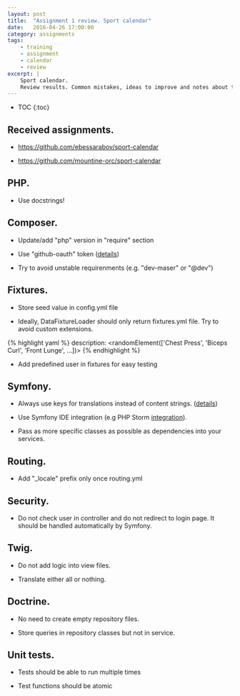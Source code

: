 ```yaml
---
layout: post
title:  "Assignment 1 review. Sport calendar"
date:   2016-04-26 17:00:00
category: assignments
tags:
    - training
    - assignment
    - calendar
    - review
excerpt: |
    Sport calendar.
    Review results. Common mistakes, ideas to improve and notes about this assignment.
---
```

* TOC
{:toc}

## Received assignments.

* https://github.com/ebessarabov/sport-calendar

* https://github.com/mountine-orc/sport-calendar

## PHP.

* Use docstrings!

## Composer.

* Update/add "php" version in "require" section

* Use "github-oauth" token ([details][composer-gh-token])

* Try to avoid unstable requirenments (e.g. "dev-maser" or "@dev")

## Fixtures.

* Store seed value in config.yml file

* Ideally, DataFixtureLoader should only return fixtures.yml file. Try to avoid custom extensions.

{% highlight yaml %}
description: <randomElement(['Chest Press', 'Biceps Curl', 'Front Lunge', ...])>
{% endhighlight %}

* Add predefined user in fixtures for easy testing

## Symfony.

* Always use keys for translations instead of content strings. ([details][sf-bp-keys])

* Use Symfony IDE integration (e.g PHP Storm [integration][phpstorm-integration]).

* Pass as more specific classes as possible as dependencies into your services.

## Routing.

* Add "_locale" prefix only once routing.yml

## Security.

* Do not check user in controller and do not redirect to login page. It should be handled automatically by Symfony.

## Twig.

* Do not add logic into view files.

* Translate either all or nothing.

## Doctrine.

* No need to create empty repository files.

* Store queries in repository classes but not in service.

## Unit tests.

* Tests should be able to run multiple times

* Test functions should be atomic

[composer-gh-token]:        https://getcomposer.org/doc/articles/troubleshooting.md#api-rate-limit-and-oauth-tokens
[sf-bp-keys]:               http://symfony.com/doc/current/best_practices/i18n.html#translation-keys
[phpstorm-integration]:     https://confluence.jetbrains.com/display/PhpStorm/Symfony+Development+using+PhpStorm